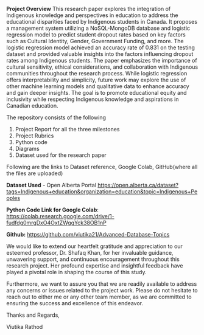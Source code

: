 **Project Overview**
This research paper explores the integration of Indigenous knowledge and perspectives in education to address the educational disparities faced by Indigenous students in Canada. It proposes a management system utilizing a NoSQL-MongoDB database and logistic regression model to predict student dropout rates based on key factors such as Cultural Identity, Gender, Government Funding, and more. The logistic regression model achieved an accuracy rate of 0.831 on the testing dataset and provided valuable insights into the factors influencing dropout rates among Indigenous students. The paper emphasizes the importance of cultural sensitivity, ethical considerations, and collaboration with Indigenous communities throughout the research process. While logistic regression offers interpretability and simplicity, future work may explore the use of other machine learning models and qualitative data to enhance accuracy and gain deeper insights. The goal is to promote educational equity and inclusivity while respecting Indigenous knowledge and aspirations in Canadian education.

The repository consists of the following
1. Project Report for all the three milestones
2. Project Rubrics
3. Python code
4. Diagrams
5. Dataset used for the research paper

Following are the links to Dataset reference, Google Colab, GitHub(where all the files are uploaded)

**Dataset Used** - Open Alberta Portal https://open.alberta.ca/dataset?tags=Indigenous+education&organization=education&topic=Indigenous+Peoples

**Python Code Link for Google Colab**: https://colab.research.google.com/drive/1-fudfdg0mrgDxO4OxtZWggYck38OB1nP

**Github:** https://github.com/viutika21/Advanced-Database-Topics

We would like to extend our heartfelt gratitude and appreciation to our esteemed professor, Dr. Shafaq Khan, for her invaluable guidance, unwavering support, and continuous encouragement throughout this research project. Her profound expertise and insightful feedback have played a pivotal role in shaping the course of this study.

Furthermore, we want to assure you that we are readily available to address any concerns or issues related to the project work. Please do not hesitate to reach out to either me or any other team member, as we are committed to ensuring the success and excellence of this endeavor.

Thanks and Regards,

Viutika Rathod
